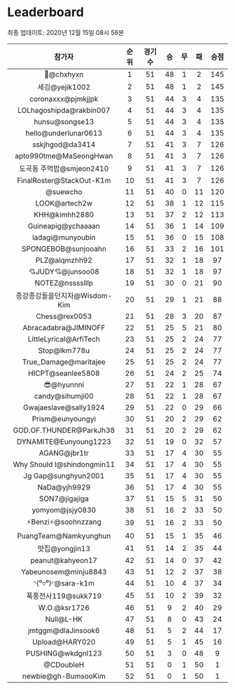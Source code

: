 # Leaderboard
최종 업데이트: 2020년 12월 15일 08시 56분




| 참가자 | 순위 | 경기수 | 승 | 무 | 패 | 승점 |
|:---:|:---:|:---:|:---:|:---:|:---:|:---:|
| 👑@chxhyxn | 1 | 51 | 48 | 1 | 2 | 145 |
| 세깅@yejik1002 | 2 | 51 | 48 | 1 | 2 | 145 |
| coronaxxx@pjmkjjpk | 3 | 51 | 44 | 3 | 4 | 135 |
| LOLhagoshipda@rakbin007 | 4 | 51 | 44 | 3 | 4 | 135 |
| hunsu@songse13 | 5 | 51 | 44 | 3 | 4 | 135 |
| hello@underlunar0613 | 6 | 51 | 44 | 3 | 4 | 135 |
| sskjhgod@da3414 | 7 | 51 | 41 | 3 | 7 | 126 |
| apto990tme@MaSeongHwan | 8 | 51 | 41 | 3 | 7 | 126 |
| 도곡동 주먹밥@smjeon2410 | 9 | 51 | 41 | 3 | 7 | 126 |
| FinalRoster@StackOut-K1m | 10 | 51 | 41 | 3 | 7 | 126 |
| @suewcho | 11 | 51 | 40 | 0 | 11 | 120 |
| LOOK@artech2w | 12 | 51 | 38 | 1 | 12 | 115 |
| KHH@kimhh2880 | 13 | 51 | 37 | 2 | 12 | 113 |
| Guineapig@ychaaaan | 14 | 51 | 36 | 1 | 14 | 109 |
| ladagi@munyoubin | 15 | 51 | 36 | 0 | 15 | 108 |
| SPONGEBOB@sunjooahn | 16 | 51 | 33 | 2 | 16 | 101 |
| PLZ@alqmzhh92 | 17 | 51 | 32 | 1 | 18 | 97 |
| 💘JUDY💘@junsoo08 | 18 | 51 | 32 | 1 | 18 | 97 |
| NOTEZ@nsssslllp | 19 | 51 | 30 | 0 | 21 | 90 |
| 종강종강돌을던지자@Wisdom-Kim | 20 | 51 | 29 | 1 | 21 | 88 |
| Chess@rex0053 | 21 | 51 | 28 | 3 | 20 | 87 |
| Abracadabra@JIMINOFF | 22 | 51 | 25 | 5 | 21 | 80 |
| LittleLyrical@ArfiTech | 23 | 51 | 25 | 2 | 24 | 77 |
| Stop@lkm778u | 24 | 51 | 25 | 2 | 24 | 77 |
| True_Damage@maritajee | 25 | 51 | 25 | 2 | 24 | 77 |
| HICPT@seanlee5808 | 26 | 51 | 24 | 2 | 25 | 74 |
| 😎@hyunnni | 27 | 51 | 22 | 1 | 28 | 67 |
| candy@sihumji00 | 28 | 51 | 22 | 1 | 28 | 67 |
| Gwajaeslave@sally1924 | 29 | 51 | 22 | 0 | 29 | 66 |
| Prism@eunyoungyi | 30 | 51 | 20 | 2 | 29 | 62 |
| GOD.OF.THUNDER@ParkJh38 | 31 | 51 | 20 | 2 | 29 | 62 |
| DYNAMITE@Eunyoung1223 | 32 | 51 | 19 | 0 | 32 | 57 |
| AGANG@jbr1tr | 33 | 51 | 17 | 4 | 30 | 55 |
| Why Should I@shindongmin11 | 34 | 51 | 17 | 4 | 30 | 55 |
| Jg Gap@sunghyun2001 | 35 | 51 | 17 | 4 | 30 | 55 |
| NaDa@yjh9929 | 36 | 51 | 17 | 4 | 30 | 55 |
| SON7@jigajiga | 37 | 51 | 15 | 5 | 31 | 50 |
| yomyom@jsjy0830 | 38 | 51 | 16 | 2 | 33 | 50 |
| ⚡Benzi⚡@soohnzzang | 39 | 51 | 16 | 2 | 33 | 50 |
| PuangTeam@Namkyunghun | 40 | 51 | 15 | 1 | 35 | 46 |
| 맛집@yongjin13 | 41 | 51 | 14 | 2 | 35 | 44 |
| peanut@kahyeon17 | 42 | 51 | 14 | 0 | 37 | 42 |
| Yabeunosem@minju8843 | 43 | 51 | 12 | 2 | 37 | 38 |
| ◝(⁰▿⁰)◜@sara-k1m | 44 | 51 | 10 | 4 | 37 | 34 |
| 폭풍전사119@sukk719 | 45 | 51 | 10 | 2 | 39 | 32 |
| W.O.@ksr1726 | 46 | 51 | 9 | 2 | 40 | 29 |
| Null@L-HK | 47 | 51 | 8 | 0 | 43 | 24 |
| jmtggm@dlaJinsook6 | 48 | 51 | 5 | 2 | 44 | 17 |
| Upload@HARY020 | 49 | 51 | 5 | 1 | 45 | 16 |
| PUSHING@wkdgnl123 | 50 | 51 | 3 | 0 | 48 | 9 |
| @CDoubleH | 51 | 51 | 0 | 1 | 50 | 1 |
| newbie@gh-BumsooKim | 52 | 51 | 0 | 1 | 50 | 1 |